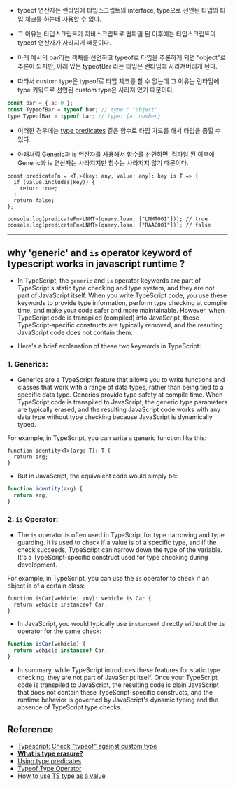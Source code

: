 - typeof 연산자는 런타임에 타입스크립트의 interface, type으로 선언된 타입의 타입 체크를 하는데 사용할 수 없다.

- 그 이유는 타입스크립트가 자바스크립트로 컴파일 된 이후에는 타입스크립트의 typeof 연산자가 사라지기 때문이다.

- 아래 예시의 bar라는 객체를 선언하고 typeof로 타입을 추론하게 되면 “object”로 추론이 되지만, 아래 있는 typeofBar 라는 타입은 런타임에 사라져버리게 된다.

- 따라서 custom type은 typeof로 타입 체크를 할 수 없는데 그 이유는 런타임에 type 키워드로 선언된 custom type은 사라져 있기 때문이다.

```jsx
const bar = { a: 0 };
const TypeofBar = typeof bar; // type : "object"
type TypeofBar = typeof bar; // type: {a: number}
```

- 이러한 경우에는 [type predicates](https://www.typescriptlang.org/docs/handbook/2/narrowing.html#using-type-predicates) 같은 함수로 타입 가드를 해서 타입을 좁힐 수 있다.

- 아래처럼 Generic과 is 연산자를 사용해서 함수를 선언하면, 컴파일 된 이후에 Generic과 is 연산자는 사라지지만 함수는 사라지지 않기 때문이다.

```tsx
const predicateFn = <T,>(key: any, value: any): key is T => {
  if (value.includes(key)) {
    return true;
  }
  return false;
};

console.log(predicateFn<LNMT>(query.loan, ["LNMT001"])); // true
console.log(predicateFn<LNMT>(query.loan, ["RAAC001"])); // false
```

---

## why 'generic' and `is` operator keyword of typescript works in javascript runtime ?

- In TypeScript, the `generic` and `is` operator keywords are part of TypeScript's static type checking and type system, and they are not part of JavaScript itself. When you write TypeScript code, you use these keywords to provide type information, perform type checking at compile time, and make your code safer and more maintainable. However, when TypeScript code is transpiled (compiled) into JavaScript, these TypeScript-specific constructs are typically removed, and the resulting JavaScript code does not contain them.

- Here's a brief explanation of these two keywords in TypeScript:

### 1. Generics:

- Generics are a TypeScript feature that allows you to write functions and classes that work with a range of data types, rather than being tied to a specific data type. Generics provide type safety at compile time. When TypeScript code is transpiled to JavaScript, the generic type parameters are typically erased, and the resulting JavaScript code works with any data type without type checking because JavaScript is dynamically typed.

For example, in TypeScript, you can write a generic function like this:

```tsx
function identity<T>(arg: T): T {
  return arg;
}
```

- But in JavaScript, the equivalent code would simply be:

```jsx
function identity(arg) {
  return arg;
}
```

### 2. `is` Operator:

- The `is` operator is often used in TypeScript for type narrowing and type guarding. It is used to check if a value is of a specific type, and if the check succeeds, TypeScript can narrow down the type of the variable. It's a TypeScript-specific construct used for type checking during development.

For example, in TypeScript, you can use the `is` operator to check if an object is of a certain class:

```tsx
function isCar(vehicle: any): vehicle is Car {
  return vehicle instanceof Car;
}
```

- In JavaScript, you would typically use `instanceof` directly without the `is` operator for the same check:

```jsx
function isCar(vehicle) {
  return vehicle instanceof Car;
}
```

- In summary, while TypeScript introduces these features for static type checking, they are not part of JavaScript itself. Once your TypeScript code is transpiled to JavaScript, the resulting code is plain JavaScript that does not contain these TypeScript-specific constructs, and the runtime behavior is governed by JavaScript's dynamic typing and the absence of TypeScript type checks.

## Reference

- [Typescript: Check "typeof" against custom type](https://stackoverflow.com/questions/51528780/typescript-check-typeof-against-custom-type)
- **[What is type erasure?](https://github.com/Microsoft/TypeScript/wiki/FAQ#what-is-type-erasure)**
- [Using type predicates](https://www.typescriptlang.org/docs/handbook/2/narrowing.html#using-type-predicates)
- [Typeof Type Operator](https://www.typescriptlang.org/ko/docs/handbook/2/typeof-types.html)
- [How to use TS type as a value](https://stackoverflow.com/questions/62028427/how-to-use-ts-type-as-a-value)
